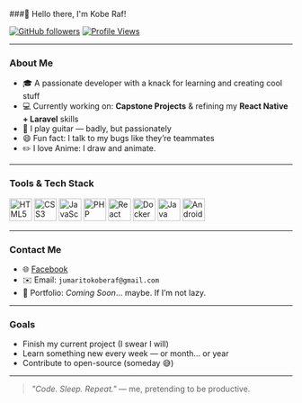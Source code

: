 ###👋 Hello there, I'm Kobe Raf!

[![GitHub followers](https://img.shields.io/github/followers/kobeRaf?style=social)](https://github.com/kobeRaf)
[![Profile Views](https://komarev.com/ghpvc/?username=kobeRaf&style=flat-square)](https://github.com/kobeRaf)

---

### About Me

- 🎓 A passionate developer with a knack for learning and creating cool stuff
- 💻 Currently working on: **Capstone Projects** & refining my **React Native + Laravel** skills
- 🎸 I play guitar — badly, but passionately
- 😄 Fun fact: I talk to my bugs like they’re teammates
- ✏️ I love Anime: I draw and animate.

---

### Tools & Tech Stack

<p align="left">
  <img src="https://cdn.jsdelivr.net/gh/devicons/devicon/icons/html5/html5-original.svg" height="40" alt="HTML5" />
  <img src="https://cdn.jsdelivr.net/gh/devicons/devicon/icons/css3/css3-original.svg" height="40" alt="CSS3" />
  <img src="https://cdn.jsdelivr.net/gh/devicons/devicon/icons/javascript/javascript-original.svg" height="40" alt="JavaScript" />
  <img src="https://cdn.jsdelivr.net/gh/devicons/devicon/icons/php/php-original.svg" height="40" alt="PHP" />
  <img src="https://cdn.jsdelivr.net/gh/devicons/devicon/icons/react/react-original.svg" height="40" alt="React Native" />
  <img src="https://cdn.jsdelivr.net/gh/devicons/devicon/icons/docker/docker-original.svg" height="40" alt="Docker" />
  <img src="https://cdn.jsdelivr.net/gh/devicons/devicon/icons/java/java-original.svg" height="40" alt="Java" />
  <img src="https://cdn.jsdelivr.net/gh/devicons/devicon/icons/androidstudio/androidstudio-original.svg" height="40" alt="Android Studio" />
</p>

---

### Contact Me

- 🌐 [Facebook]([https://facebook.com/your-profile](https://www.facebook.com/kobe.rafEve)) 
- ✉️ Email: `jumaritokoberaf@gmail.com` 
- 🔗 Portfolio: _Coming Soon_... maybe. If I’m not lazy.

---

### Goals

- Finish my current project (I swear I will)
- Learn something new every week — or month... or year
- Contribute to open-source (someday 😅)

---

> _"Code. Sleep. Repeat."_ — me, pretending to be productive.
